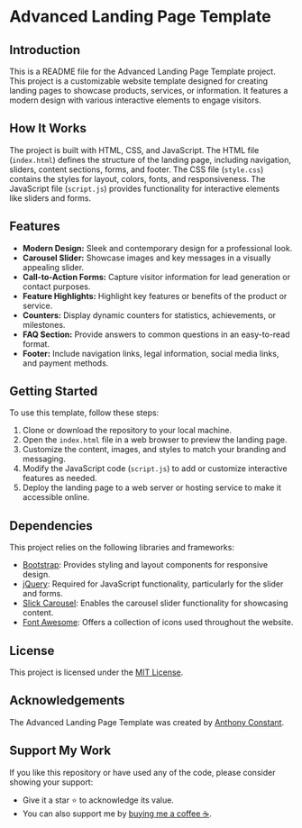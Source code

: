# Advanced Landing Page Template

## Introduction
This is a README file for the Advanced Landing Page Template project. This project is a customizable website template designed for creating landing pages to showcase products, services, or information. It features a modern design with various interactive elements to engage visitors.

## How It Works
The project is built with HTML, CSS, and JavaScript. The HTML file (`index.html`) defines the structure of the landing page, including navigation, sliders, content sections, forms, and footer. The CSS file (`style.css`) contains the styles for layout, colors, fonts, and responsiveness. The JavaScript file (`script.js`) provides functionality for interactive elements like sliders and forms.

## Features
- **Modern Design:** Sleek and contemporary design for a professional look.
- **Carousel Slider:** Showcase images and key messages in a visually appealing slider.
- **Call-to-Action Forms:** Capture visitor information for lead generation or contact purposes.
- **Feature Highlights:** Highlight key features or benefits of the product or service.
- **Counters:** Display dynamic counters for statistics, achievements, or milestones.
- **FAQ Section:** Provide answers to common questions in an easy-to-read format.
- **Footer:** Include navigation links, legal information, social media links, and payment methods.

## Getting Started
To use this template, follow these steps:
1. Clone or download the repository to your local machine.
2. Open the `index.html` file in a web browser to preview the landing page.
3. Customize the content, images, and styles to match your branding and messaging.
4. Modify the JavaScript code (`script.js`) to add or customize interactive features as needed.
5. Deploy the landing page to a web server or hosting service to make it accessible online.

## Dependencies
This project relies on the following libraries and frameworks:
- [Bootstrap](https://getbootstrap.com/): Provides styling and layout components for responsive design.
- [jQuery](https://jquery.com/): Required for JavaScript functionality, particularly for the slider and forms.
- [Slick Carousel](https://kenwheeler.github.io/slick/): Enables the carousel slider functionality for showcasing content.
- [Font Awesome](https://fontawesome.com/): Offers a collection of icons used throughout the website.

## License

This project is licensed under the [MIT License](https://opensource.org/licenses/MIT).

## Acknowledgements

The Advanced Landing Page Template was created by [Anthony Constant](https://anthonyconstant.co.uk/).

## Support My Work

If you like this repository or have used any of the code, please consider showing your support:

- Give it a star ⭐️ to acknowledge its value.
- You can also support me by [buying me a coffee ☕️](https://ko-fi.com/W7W144CAO).

